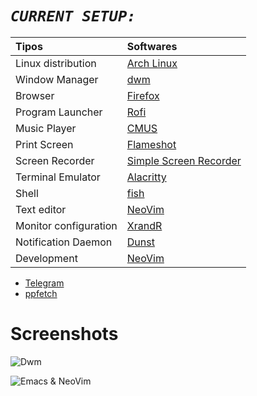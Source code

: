 # ***`CURRENT SETUP:`***
| Tipos               | Softwares                                                                                                                           |
| :------------------ | :---------------------------------------------------------------------------------------------------------------------------------- |
| Linux distribution        | [Arch Linux](https://wiki.archlinux.org/title/Arch_Linux_(Portugu%C3%AAs))                                                                                            |                                                                                       
| Window Manager  | [dwm](dwm.suckless.org/)                                                                                             
| Browser           | [Firefox](https://www.mozilla.org/pt-BR/firefox/new/)                                                                                |
| Program Launcher | [Rofi](https://github.com/davatorium/rofi)                                                                                         |                                                                                               |     									    |                                					     	 	    												    |
| Music Player | [CMUS](https://cmus.github.io/#home)                 								    |                                                                                                                                                                                         
| Print Screen     | [Flameshot](https://flameshot.org/)                                                                               |
| Screen Recorder    | [Simple Screen Recorder](https://www.maartenbaert.be/simplescreenrecorder/)                                                                                                    
| Terminal Emulator   | [Alacritty](https://github.com/alacritty/alacritty/)                                                                                 |
| Shell               | [fish](https://github.com/fish-shell/fish-shell)                                                                                                         
| Text editor     | [NeoVim](https://github.com/neovim/neovim)                                                    							    |
| Monitor configuration    | [XrandR](http://www.thinkwiki.org/wiki/Xorg_RandR_1.2)                                                                               |                                                                                            
| Notification Daemon   | [Dunst](https://github.com/dunst-project/dunst)                                                                                    
| Development   | [NeoVim](https://github.com/neovim/neovim)

- [Telegram](https://t.me/RedsonBr)
- [ppfetch](https://gitlab.com/pedro.portales/ppfetch)
# Screenshots

![Dwm](https://i.imgur.com/uBhAhQ1.png)

![Emacs & NeoVim](https://i.imgur.com/JGEDlHL.png)

